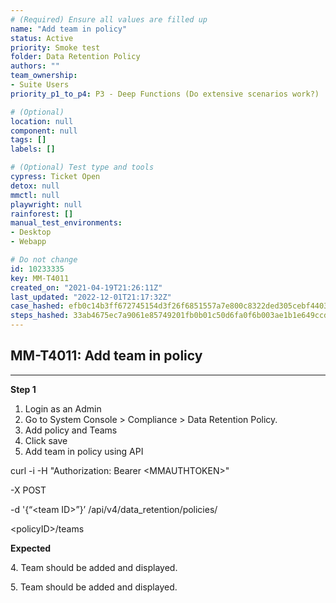 ```yaml
---
# (Required) Ensure all values are filled up
name: "Add team in policy"
status: Active
priority: Smoke test
folder: Data Retention Policy
authors: ""
team_ownership: 
- Suite Users
priority_p1_to_p4: P3 - Deep Functions (Do extensive scenarios work?)

# (Optional)
location: null
component: null
tags: []
labels: []

# (Optional) Test type and tools
cypress: Ticket Open
detox: null
mmctl: null
playwright: null
rainforest: []
manual_test_environments: 
- Desktop
- Webapp

# Do not change
id: 10233335
key: MM-T4011
created_on: "2021-04-19T21:26:11Z"
last_updated: "2022-12-01T21:17:32Z"
case_hashed: efb0c14b3ff672745154d3f26f6851557a7e800c8322ded305cebf4403919e14d5edb12a4f318895d70f9c56b6badf59
steps_hashed: 33ab4675ec7a9061e85749201fb0b01c50d6fa0f6b003ae1b1e649ccdc5e55e311841aab1beae61a55a62fe82fb085b6
---
```


<!-- (Auto-generated) Based on frontmatter's "key" and "name" -->

## MM-T4011: Add team in policy

---

**Step 1**

1. Login as an Admin
2. Go to System Console > Compliance > Data Retention Policy.
3. Add policy and Teams
4. Click save
5. Add team in policy using API

curl -i -H "Authorization: Bearer \<MMAUTHTOKEN>"

\-X POST

\-d '{“\<team ID>”}’ /api/v4/data\_retention/policies/

\<policyID>/teams

**Expected**

4\. Team should be added and displayed.

5\. Team should be added and displayed.
